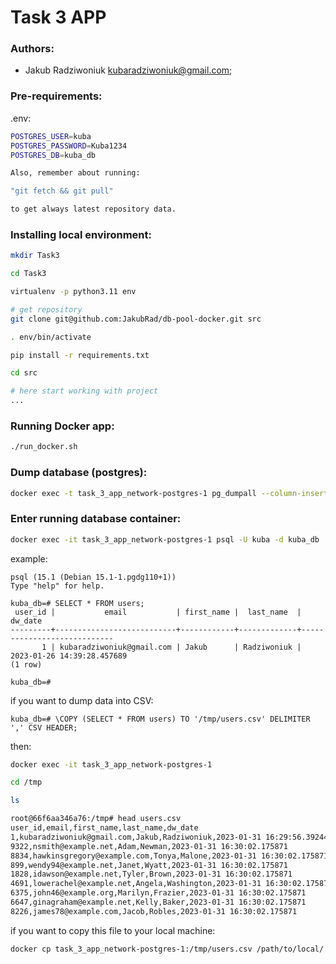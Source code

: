 Task 3 APP
==========

### Authors:
* Jakub Radziwoniuk <kubaradziwoniuk@gmail.com>;

### Pre-requirements:
.env:
```bash
POSTGRES_USER=kuba
POSTGRES_PASSWORD=Kuba1234
POSTGRES_DB=kuba_db

Also, remember about running:

"git fetch && git pull" 

to get always latest repository data.
```

### Installing local environment:
```bash
mkdir Task3

cd Task3

virtualenv -p python3.11 env

# get repository
git clone git@github.com:JakubRad/db-pool-docker.git src

. env/bin/activate

pip install -r requirements.txt

cd src

# here start working with project
...
```

### Running Docker app:
```bash
./run_docker.sh
```

### Dump database (postgres):
```bash
docker exec -t task_3_app_network-postgres-1 pg_dumpall --column-inserts -a -O -U kuba | gzip -9 > kuba_db_dump_$(date +%Y-%m-%d_%H_%M_%S).sql.gz
```

### Enter running database container:
```bash
docker exec -it task_3_app_network-postgres-1 psql -U kuba -d kuba_db
```

example:

```postgresql
psql (15.1 (Debian 15.1-1.pgdg110+1))
Type "help" for help.

kuba_db=# SELECT * FROM users;
 user_id |           email           | first_name |  last_name  |          dw_date
---------+---------------------------+------------+-------------+----------------------------
       1 | kubaradziwoniuk@gmail.com | Jakub      | Radziwoniuk | 2023-01-26 14:39:28.457689
(1 row)

kuba_db=#
```

if you want to dump data into CSV:
```postgresql
kuba_db=# \COPY (SELECT * FROM users) TO '/tmp/users.csv' DELIMITER ',' CSV HEADER;
```

then:
```bash
docker exec -it task_3_app_network-postgres-1
```

```bash
cd /tmp
```

```bash
ls
```

```bash
root@66f6aa346a76:/tmp# head users.csv
user_id,email,first_name,last_name,dw_date
1,kubaradziwoniuk@gmail.com,Jakub,Radziwoniuk,2023-01-31 16:29:56.392441
9322,nsmith@example.net,Adam,Newman,2023-01-31 16:30:02.175871
8834,hawkinsgregory@example.com,Tonya,Malone,2023-01-31 16:30:02.175871
899,wendy94@example.net,Janet,Wyatt,2023-01-31 16:30:02.175871
1828,idawson@example.net,Tyler,Brown,2023-01-31 16:30:02.175871
4691,lowerachel@example.net,Angela,Washington,2023-01-31 16:30:02.175871
6375,john46@example.org,Marilyn,Frazier,2023-01-31 16:30:02.175871
6647,ginagraham@example.net,Kelly,Baker,2023-01-31 16:30:02.175871
8226,james78@example.com,Jacob,Robles,2023-01-31 16:30:02.175871
```

if you want to copy this file to your local machine:
```bash
docker cp task_3_app_network-postgres-1:/tmp/users.csv /path/to/local/
```
